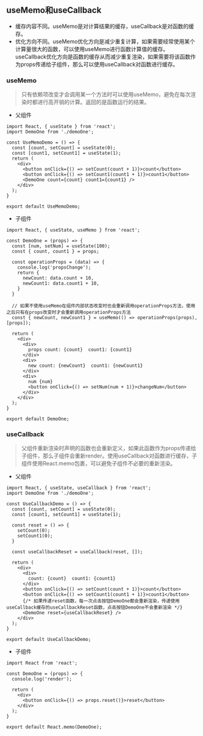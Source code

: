 ## useMemo和useCallback
- 缓存内容不同。useMemo是对计算结果的缓存，useCallback是对函数的缓存。
- 优化方向不同。useMemo优化方向是减少重复计算，如果需要经常使用某个计算量很大的函数，可以使用useMemo进行函数计算值的缓存。useCallback优化方向是函数的缓存从而减少重复渲染，如果需要将该函数作为props传递给子组件，那么可以使用useCallback对函数进行缓存。

### useMemo
> 只有依赖项改变才会调用某一个方法时可以使用useMemo，避免在每次渲染时都进行高开销的计算。返回的是函数运行的结果。

- 父组件
```
import React, { useState } from 'react';
import DemoOne from './demoOne';

const UseMemoDemo = () => {
  const [count, setCount] = useState(0);
  const [count1, setCount1] = useState(1);
  return (
    <div>
      <button onClick={() => setCount(count + 1)}>count</button>
      <button onClick={() => setCount1(count1 + 1)}>count1</button>
      <DemoOne count={count} count1={count1} />
    </div>
  );
}

export default UseMemoDemo;
```
- 子组件
```
import React, { useState, useMemo } from 'react';

const DemoOne = (props) => {
  const [num, setNum] = useState(100);
  const { count, count1 } = props;

  const operationProps = (data) => {
    console.log('propsChange');
    return {
      newCount: data.count + 10,
      newCount1: data.count1 + 10,
    }
  }

  // 如果不使用useMemo在组件内部状态改变时也会重新调用operationProps方法，使用之后只有在props改变时才会重新调用operationProps方法
  const { newCount, newCount1 } = useMemo(() => operationProps(props), [props]);

  return (
    <div>
      <div>
        props count: {count}  count1: {count1}
      </div>
      <div>
        new count: {newCount}  count1: {newCount1}
      </div>
      <div>
        num {num}
        <button onClick={() => setNum(num + 1)}>changeNum</button>
      </div>
    </div>
  );
}

export default DemoOne;
```
### useCallback
> 父组件重新渲染时声明的函数也会重新定义，如果此函数作为props传递给子组件，那么子组件会重新render。使用useCallback对函数进行缓存，子组件使用React.memo包裹，可以避免子组件不必要的重新渲染。

- 父组件
```
import React, { useState, useCallback } from 'react';
import DemoOne from './demoOne';

const UseCallbackDemo = () => {
  const [count, setCount] = useState(0);
  const [count1, setCount1] = useState(1);

  const reset = () => {
    setCount(0);
    setCount1(0);
  }

  const useCallbackReset = useCallback(reset, []);

  return (
    <div>
      <div>
        count: {count}  count1: {count1}
      </div>
      <button onClick={() => setCount(count + 1)}>count</button>
      <button onClick={() => setCount1(count1 + 1)}>count1</button>
      {/* 如果传递reset函数，每一次点击按钮DemoOne都会重新渲染，传递使用useCallback缓存的useCallbackReset函数，点击按钮DemoOne不会重新渲染 */}
      <DemoOne reset={useCallbackReset} />
    </div>
  );
}

export default UseCallbackDemo;
```
- 子组件
```
import React from 'react';

const DemoOne = (props) => {
  console.log('render');

  return (
    <div>
      <button onClick={() => props.reset()}>reset</button>
    </div>
  );
}

export default React.memo(DemoOne);
```


